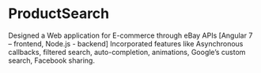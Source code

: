 # ProductSearch

Designed a Web application for E-commerce through eBay APIs [Angular 7 – frontend, Node.js - backend]
Incorporated features like Asynchronous callbacks, filtered search, auto-completion, animations, Google’s custom search, Facebook sharing.
